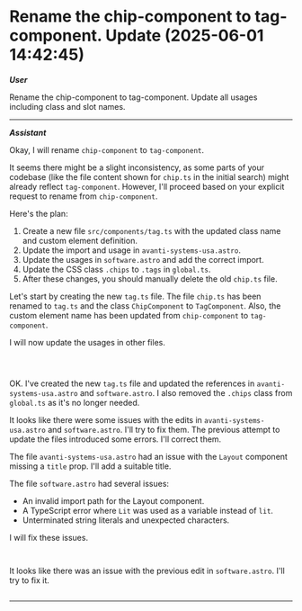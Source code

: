 <!-- Generated by SpecStory -->

# Rename the chip-component to tag-component. Update (2025-06-01 14:42:45)

_**User**_

Rename the chip-component to tag-component. Update all usages including class and slot names.

---

_**Assistant**_

Okay, I will rename `chip-component` to `tag-component`.

It seems there might be a slight inconsistency, as some parts of your codebase (like the file content shown for `chip.ts` in the initial search) might already reflect `tag-component`. However, I'll proceed based on your explicit request to rename from `chip-component`.

Here's the plan:

1.  Create a new file `src/components/tag.ts` with the updated class name and custom element definition.
2.  Update the import and usage in `avanti-systems-usa.astro`.
3.  Update the usages in `software.astro` and add the correct import.
4.  Update the CSS class `.chips` to `.tags` in `global.ts`.
5.  After these changes, you should manually delete the old `chip.ts` file.

Let's start by creating the new `tag.ts` file.
The file `chip.ts` has been renamed to `tag.ts` and the class `ChipComponent` to `TagComponent`.
Also, the custom element name has been updated from `chip-component` to `tag-component`.

I will now update the usages in other files.

```

```

```

```

```

```

OK. I've created the new `tag.ts` file and updated the references in `avanti-systems-usa.astro` and `software.astro`. I also removed the `.chips` class from `global.ts` as it's no longer needed.

It looks like there were some issues with the edits in `avanti-systems-usa.astro` and `software.astro`. I'll try to fix them. The previous attempt to update the files introduced some errors. I'll correct them.

The file `avanti-systems-usa.astro` had an issue with the `Layout` component missing a `title` prop. I'll add a suitable title.

The file `software.astro` had several issues:

- An invalid import path for the Layout component.
- A TypeScript error where `Lit` was used as a variable instead of `lit`.
- Unterminated string literals and unexpected characters.

I will fix these issues.

```

```

```

```

It looks like there was an issue with the previous edit in `software.astro`. I'll try to fix it.

```

```

---
